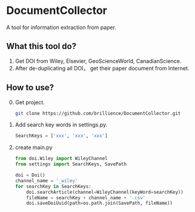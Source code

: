 # DocumentCollector
A tool for information extraction from paper.
## What this tool do?
1. Get DOI from Wiley, Elsevier, GeoScienceWorld, CanadianScience.
2. After de-duplicating all DOI， get their paper document from Internet.

## How to use?
0. Get project.
   ```bash
   git clone https://github.com/brillience/DocumentCollector.git
    ```
1. Add search key words in settings.py.
    ```python
    SearchKeys = ['xxx', 'xxx', 'xxx']
    ```
2. create main.py
    ```python
    from doi.Wiley import WileyChannel
    from settings import SearchKeys, SavePath
    
    doi = Doi()
    channel_name = '_wiley'
    for searchKey in SearchKeys:
        doi.searchArticle(channel=WileyChannel(keyWord=searchKey))
        fileName = searchKey + channel_name + '.csv'
        doi.saveDoiUuid(path=os.path.join(SavePath, fileName))
    
    ```